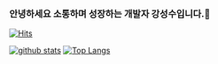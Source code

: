 ### 안녕하세요 소통하며 성장하는 개발자 강성수입니다.👋
[![Hits](https://hits.seeyoufarm.com/api/count/incr/badge.svg?url=https%3A%2F%2Fgithub.com%2FSungSooKang)](https://hits.seeyoufarm.com)
<!--
**SungSooKang/SungSooKang** is a ✨ _special_ ✨ repository because its `README.md` (this file) appears on your GitHub profile.

Here are some ideas to get you started:

- 👋 Hi, I’m @SungSooKang
- 👀 I’m interested in 보드게임
- 🔭 I’m currently working on ...
- 🌱 I’m currently learning ...
- 👯 I’m looking to collaborate on ...
- 🤔 I’m looking for help with ...
- 💬 Ask me about ...
- 📫 How to reach me: ...
- 😄 Pronouns: ...
- ⚡ Fun fact: ...
-->

[![github stats](https://github-readme-stats.vercel.app/api?username=SungSooKang&show_icons=true&hide_border=true)](https://github.com/SungSooKang)
[![Top Langs](https://github-readme-stats.vercel.app/api/top-langs/?username=SungSooKang&layout=compact)](https://github.com/SungSooKang)
